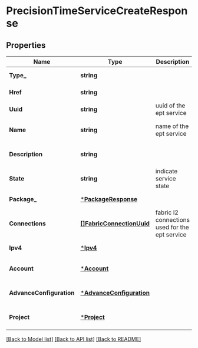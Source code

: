# PrecisionTimeServiceCreateResponse

## Properties
Name | Type | Description | Notes
------------ | ------------- | ------------- | -------------
**Type_** | **string** |  | [default to null]
**Href** | **string** |  | [default to null]
**Uuid** | **string** | uuid of the ept service | [default to null]
**Name** | **string** | name of the ept service | [optional] [default to null]
**Description** | **string** |  | [optional] [default to null]
**State** | **string** | indicate service state | [default to null]
**Package_** | [***PackageResponse**](PackageResponse.md) |  | [default to null]
**Connections** | [**[]FabricConnectionUuid**](fabricConnectionUuid.md) | fabric l2 connections used for the ept service | [optional] [default to null]
**Ipv4** | [***Ipv4**](ipv4.md) |  | [default to null]
**Account** | [***Account**](account.md) |  | [optional] [default to null]
**AdvanceConfiguration** | [***AdvanceConfiguration**](advanceConfiguration.md) |  | [optional] [default to null]
**Project** | [***Project**](Project.md) |  | [optional] [default to null]

[[Back to Model list]](../README.md#documentation-for-models) [[Back to API list]](../README.md#documentation-for-api-endpoints) [[Back to README]](../README.md)

